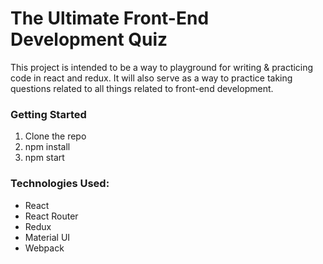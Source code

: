 # The Ultimate Front-End Development Quiz

This project is intended to be a way to playground for writing & practicing code in react and redux. It will also serve as a way to practice taking questions related to all things related to front-end development.

### Getting Started
1. Clone the repo
2. npm install
3. npm start

### Technologies Used:
* React
* React Router
* Redux
* Material UI
* Webpack